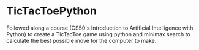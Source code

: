 # TicTacToePython
Followed along a course (CS50's Introduction to Artificial Intelligence with Python) to create a TicTacToe game using python and minimax search to calculate the best possible move for the computer to make.
